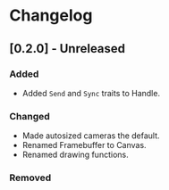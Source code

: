 # Changelog

## [0.2.0] - Unreleased

### Added

- Added `Send` and `Sync` traits to Handle.

### Changed

- Made autosized cameras the default.
- Renamed Framebuffer to Canvas.
- Renamed drawing functions.

### Removed
